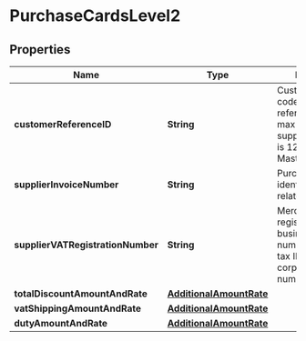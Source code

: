 

# PurchaseCardsLevel2

## Properties

Name | Type | Description | Notes
------------ | ------------- | ------------- | -------------
**customerReferenceID** | **String** | Customer code/customer reference ID. The max length supported for Visa is 12 and MasterCard is 17. |  [optional]
**supplierInvoiceNumber** | **String** | Purchase identifier/merchant-related data. |  [optional]
**supplierVATRegistrationNumber** | **String** | Merchant VAT registration/single business reference number/merchant tax ID or corporation VAT number. |  [optional]
**totalDiscountAmountAndRate** | [**AdditionalAmountRate**](AdditionalAmountRate.md) |  |  [optional]
**vatShippingAmountAndRate** | [**AdditionalAmountRate**](AdditionalAmountRate.md) |  |  [optional]
**dutyAmountAndRate** | [**AdditionalAmountRate**](AdditionalAmountRate.md) |  |  [optional]



